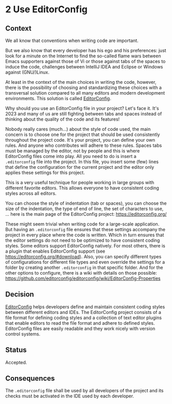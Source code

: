 <!--
© 2019-2023 Marco Bresciani

Copying and distribution of this file, with or without modification, are
permitted in any medium without royalty provided the copyright notice
and this notice are preserved.
This file is offered as-is, without any warranty.

SPDX-FileCopyrightText: 2019-2023 Marco Bresciani

SPDX-License-Identifier: FSFAP
-->
# 2 Use EditorConfig

## Context

We all know that conventions when writing code are important.

But we also know that every developer has his ego and his preferences:
just look for a minute on the Internet to find the so-called flame wars
between Emacs supporters against those of Vi or those against tabs of
the spaces to induce the code, challenges between IntelliJ IDEA and
Eclipse or Windows against (GNU/)Linux.

At least in the context of the main choices in writing the code,
however, there is the possibility of choosing and standardizing these
choices with a transversal solution compared to all many editors and
modern development environments.
This solution is called [EditorConfig](https://editorconfig.org/).

Why should you use an EditorConfig file in your project?
Let's face it.
It's 2023 and many of us are still fighting between tabs and spaces
instead of thinking about the quality of the code and its features!

Nobody really cares (much...) about the style of code used, the main
concern is to choose one for the project that should be used
consistently throughout the project code.
It's your project, you can define your own rules.
And anyone who contributes will adhere to these rules.
Spaces tabs must be managed by the editor, not by people and this is
where EditorConfig files come into play.
All you need to do is insert a `.editorconfig` file into the project.
In this file, you insert some (few) lines that define the configuration
for the current project and the editor only applies these settings for
this project.

This is a very useful technique for people working in large groups with
different favorite editors.
This allows everyone to have consistent coding styles across all
editors.

You can choose the style of indentation (tab or spaces), you can choose
the size of the indentation, the type of end of line, the set of
characters to use, ... here is the main page of the EditorConfig
project: <https://editorconfig.org/>

These might seem trivial when writing code for a large-scale
application.
But having an `.editorconfig` file ensures that these settings accompany
the project in every place where the code is written.
Which in turn ensures that the editor settings do not need to be
optimized to have consistent coding styles.
Some editors support EditorConfig natively.
For most others, there is a plugin that enables EditorConfig support
(see <https://editorconfig.org/#download>).
Also, you can specify different types of configurations for different
file types and even override the settings for a folder by creating
another `.editorconfig` in that specific folder.
And for the other options to configure, there is a wiki with details on
those possible:
<https://github.com/editorconfig/editorconfig/wiki/EditorConfig-Properties>

## Decision

[EditorConfig](https://editorconfig.org/) helps developers define and
maintain consistent coding styles between different editors and IDEs.
The EditorConfig project consists of a file format for defining coding
styles and a collection of text editor plugins that enable editors to
read the file format and adhere to defined styles.
EditorConfig files are easily readable and they work nicely with version
control systems.

## Status

Accepted.

## Consequences

The `.editorconfig` file shall be used by all developers of the project
and its checks must be activated in the IDE used by each developer.
